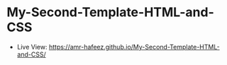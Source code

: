 # My-Second-Template-HTML-and-CSS

- Live View: https://amr-hafeez.github.io/My-Second-Template-HTML-and-CSS/
